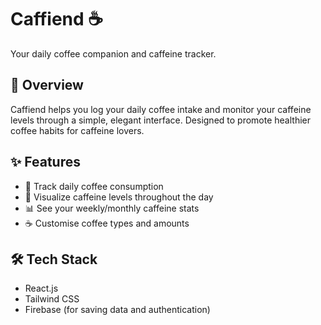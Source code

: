 # Caffiend ☕
Your daily coffee companion and caffeine tracker.

## 🚀 Overview
Caffiend helps you log your daily coffee intake and monitor your caffeine levels through a simple, elegant interface. Designed to promote healthier coffee habits for caffeine lovers.

## ✨ Features
- 📆 Track daily coffee consumption
- 🧠 Visualize caffeine levels throughout the day
- 📊 See your weekly/monthly caffeine stats
- ☕ Customise coffee types and amounts

## 🛠️ Tech Stack
- React.js
- Tailwind CSS
- Firebase (for saving data and authentication)
